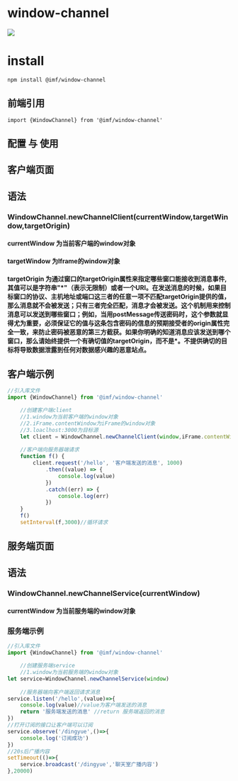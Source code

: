 # window-channel

![](https://tva1.sinaimg.cn/large/e6c9d24egy1h0ehoj8eesj20lw0kamxu.jpg)

# install
```
npm install @imf/window-channel
```

## 前端引用
```
import {WindowChannel} from '@imf/window-channel'
```
## 配置 与 使用

## 客户端页面
## 语法
### WindowChannel.newChannelClient(currentWindow,targetWindow,targetOrigin)
#### currentWindow  为当前客户端的window对象
#### targetWindow  为Iframe的window对象
#### targetOrigin  为通过窗口的targetOrigin属性来指定哪些窗口能接收到消息事件,其值可以是字符串"\*"（表示无限制）或者一个URI。在发送消息的时候，如果目标窗口的协议、主机地址或端口这三者的任意一项不匹配targetOrigin提供的值，那么消息就不会被发送；只有三者完全匹配，消息才会被发送。这个机制用来控制消息可以发送到哪些窗口；例如，当用postMessage传送密码时，这个参数就显得尤为重要，必须保证它的值与这条包含密码的信息的预期接受者的origin属性完全一致，来防止密码被恶意的第三方截获。如果你明确的知道消息应该发送到哪个窗口，那么请始终提供一个有确切值的targetOrigin，而不是*。不提供确切的目标将导致数据泄露到任何对数据感兴趣的恶意站点。

## 客户端示例
```typescript
//引入库文件
import {WindowChannel} from '@imf/window-channel'

    //创建客户端client
    //1.window为当前客户端的window对象
    //2.iFrame.contentWindow为iFrame的window对象
    //3.loaclhost:3000为目标源
    let client = WindowChannel.newChannelClient(window,iFrame.contentWindow,"*")
    
    //客户端向服务器端请求
    function f() {
        client.request('/hello', '客户端发送的消息', 1000)
            .then((value) => {
                console.log(value)
            })
            .catch((err) => {
                console.log(err)
            })
    }
    f()
    setInterval(f,3000)//循环请求

```
## 服务端页面
## 语法
### WindowChannel.newChannelService(currentWindow)
#### currentWindow  为当前服务端的window对象

### 服务端示例
```typescript
//引入库文件
import {WindowChannel} from '@imf/window-channel'

    //创建服务端service
    //1.window为当前服务端的window对象
let service=WindowChannel.newChannelService(window)
    
    //服务器端向客户端返回请求消息
service.listen('/hello',(value)=>{
    console.log(value)//value为客户端发送的消息
    return '服务端发送的消息' //return 服务端返回的消息
})
//打开订阅的接口让客户端可以订阅
service.observe('/dingyue',()=>{
    console.log('订阅成功')
})
//20s后广播内容
setTimeout(()=>{
    service.broadcast('/dingyue','聊天室广播内容')
},20000)


```
